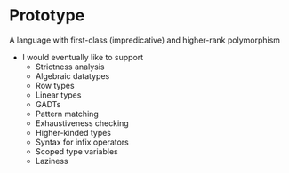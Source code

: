 # Prototype

A language with first-class (impredicative) and higher-rank polymorphism

- I would eventually like to support
  - Strictness analysis
  - Algebraic datatypes
  - Row types
  - Linear types
  - GADTs
  - Pattern matching
  - Exhaustiveness checking
  - Higher-kinded types
  - Syntax for infix operators
  - Scoped type variables
  - Laziness
